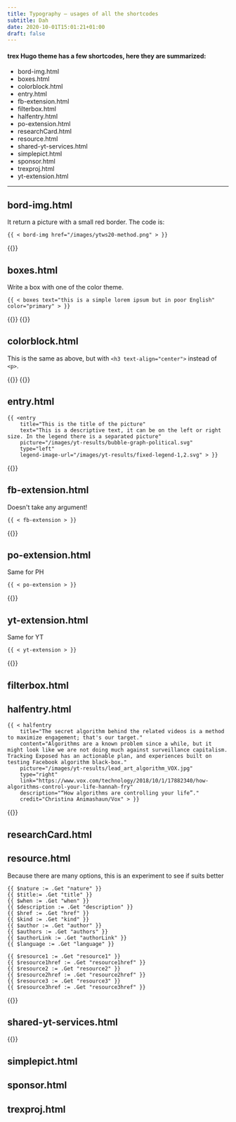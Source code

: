 ```yaml
---
title: Typography ― usages of all the shortcodes
subtitle: Dah
date: 2020-10-01T15:01:21+01:00
draft: false
---
```


#### trex Hugo theme has a few shortcodes, here they are summarized:

* bord-img.html
* boxes.html
* colorblock.html
* entry.html
* fb-extension.html
* filterbox.html
* halfentry.html
* po-extension.html
* researchCard.html
* resource.html
* shared-yt-services.html
* simplepict.html
* sponsor.html
* trexproj.html
* yt-extension.html

--- 

## bord-img.html

It return a picture with a small red border. The code is:
```
{{ < bord-img href="/images/ytws20-method.png" > }}
```
{{<bord-img href="/images/ytws20-method.png">}}

## boxes.html

Write a box with one of the color theme. 
```
{{ < boxes text="this is a simple lorem ipsum but in poor English" color="primary" > }}
```

{{<boxes text="this is a simple lorem ipsum but in poor English" color="primary">}}
{{<boxes text="this is the same of above but as color is 'secondary'" color="secondary">}}

## colorblock.html

This is the same as above, but with `<h3 text-align="center">` instead of `<p>`.

{{<colorblock text="this is a simple lorem ipsum but in poor English" color="primary">}}
{{<colorblock text="this is the same of above but as color is 'secondary'" color="secondary">}}

## entry.html

```
{{ <entry
    title="This is the title of the picture"
    text="This is a descriptive text, it can be on the left or right size. In the legend there is a separated picture"
    picture="/images/yt-results/bubble-graph-political.svg"
    type="left"
    legend-image-url="/images/yt-results/fixed-legend-1,2.svg" > }}
```

{{<entry
    title="This is the title of the picture"
    text="This is a descriptive text, it can be on the left or right size. In the legend there is a separated picture"
    picture="/images/yt-results/bubble-graph-political.svg"
    type="left"
    legend-image-url="/images/yt-results/fixed-legend-1,2.svg">}}

## fb-extension.html

Doesn't take any argument!

```
{{ < fb-extension > }}
```

{{<fb-extension>}}

## po-extension.html

Same for PH
```
{{ < po-extension > }}
```

{{<po-extension>}}

## yt-extension.html

Same for YT
```
{{ < yt-extension > }}
```

{{<yt-extension>}}

## filterbox.html

## halfentry.html

```
{{ < halfentry
    title="The secret algorithm behind the related videos is a method to maximize engagement; that's our target."
    content="Algorithms are a known problem since a while, but it might look like we are not doing much against surveillance capitalism. Tracking Exposed has an actionable plan, and experiences built on testing Facebook algorithm black-box." 
    picture="/images/yt-results/lead_art_algorithm_VOX.jpg" 
    type="right" 
    link="https://www.vox.com/technology/2018/10/1/17882340/how-algorithms-control-your-life-hannah-fry" 
    description="“How algorithms are controlling your life”." 
    credit="Christina Animashaun/Vox" > }}
```

{{<halfentry title="The secret algorithm behind the related videos is a method to maximize engagement; that's our target." content="Algorithms are a known problem since a while, but it might look like we are not doing much against surveillance capitalism. Tracking Exposed has an actionable plan, and experiences built on testing Facebook algorithm black-box." picture="/images/yt-results/lead_art_algorithm_VOX.jpg" type="right" link="https://www.vox.com/technology/2018/10/1/17882340/how-algorithms-control-your-life-hannah-fry" description="“How algorithms are controlling your life”." credit="Christina Animashaun/Vox">}}

## researchCard.html
## resource.html

Because there are many options, this is an experiment to see if suits better
```
{{ $nature := .Get "nature" }}
{{ $title:= .Get "title" }}
{{ $when := .Get "when" }}
{{ $description := .Get "description" }}
{{ $href := .Get "href" }}
{{ $kind := .Get "kind" }}
{{ $author := .Get "author" }}
{{ $authors := .Get "authors" }}
{{ $authorLink := .Get "authorLink" }}
{{ $language := .Get "language" }}

{{ $resource1 := .Get "resource1" }}
{{ $resource1href := .Get "resource1href" }}
{{ $resource2 := .Get "resource2" }}
{{ $resource2href := .Get "resource2href" }}
{{ $resource3 := .Get "resource3" }}
{{ $resource3href := .Get "resource3href" }}
```

{{<resource
  kind="article"
  when="January"
  title="Youtube Tracking Exposed — DMI UvA Winter School Tutorial"
  authors="Salvatore Romano"
  description="Tutorial to explain the possible uses of the ytTREX tool, try it at https://youtube.tracking.exposed"
  resource1="Tutorial slides"
  resource1href="https://prezi.com/view/KqmfljOsE8HYvyT7TqGE">}}

## shared-yt-services.html

{{<shared-yt-services>}}

## simplepict.html

## sponsor.html

## trexproj.html
